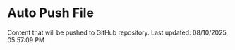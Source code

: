 # Auto Push File

Content that will be pushed to GitHub repository.
Last updated: 08/10/2025, 05:57:09 PM